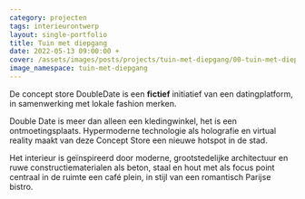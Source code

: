 ```yaml
---
category: projecten
tags: interieurontwerp
layout: single-portfolio
title: Tuin met diepgang
date: 2022-05-13 09:00:00 +
cover: /assets/images/posts/projects/tuin-met-diepgang/00-tuin-met-diepgang.jpg
image_namespace: tuin-met-diepgang
---
```


De concept store DoubleDate is een __fictief__ initiatief van een datingplatform, in samenwerking met lokale fashion merken.

Double Date is meer dan alleen een kledingwinkel, het is een ontmoetingsplaats. Hypermoderne technologie als holografie en virtual reality maakt van deze Concept Store een nieuwe hotspot in de stad.

Het interieur is geïnspireerd door moderne, grootstedelijke architectuur en ruwe constructiematerialen als beton, staal en hout met als focus point centraal in de ruimte een café plein, in stijl van een romantisch Parijse bistro.
